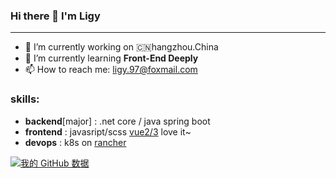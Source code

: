 ### Hi there 👋 I'm Ligy



---

- 🔭 I’m currently working on 🇨🇳hangzhou.China
- 🌱 I’m currently learning **Front-End Deeply** 
- 📫 How to reach me: ligy.97@foxmail.com


### skills:
- **backend**[major] : .net core / java spring boot
- **frontend** : javasript/scss [vue2/3](https://vuejs.org/) love it~
- **devops** : k8s on [rancher](https://rancher.com/)


[![我的 GitHub 数据](https://github-readme-stats.vercel.app/api?username=Kurris)]()
